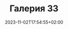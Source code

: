 ---
title: "Галерия 33"
date: 2023-11-02T17:54:55+02:00

meta_description: "Комесиална галерия в сърцето на варна"
meta_title: Галерия 33
subscribe: false

projects:
  heading: "" # "Projects"
  sub_heading: "" # "A collection of our recent work"
  limit: 4
  sort: date # date | weight
  view_more_button_text: "вижте още"
  view_more_button_link: "/exhibitions" # "/blog"
  columns: 2 # 1 | 2 | 3 | 4

posts:
  heading: "нашата колекция"
  sub_heading: ""
  limit: 3
  sort: date # date | weight
  view_more_button_text: "вижте още"
  view_more_button_link: "/collection" # "/blog"
  columns: 3 # 1 | 2 | 3 | 4
---